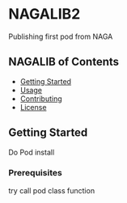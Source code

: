 # NAGALIB2

Publishing first pod from NAGA

## NAGALIB of Contents

- [Getting Started](#getting-started)
- [Usage](#usage)
- [Contributing](#contributing)
- [License](#license)

## Getting Started

Do Pod install

### Prerequisites

try call pod class function
